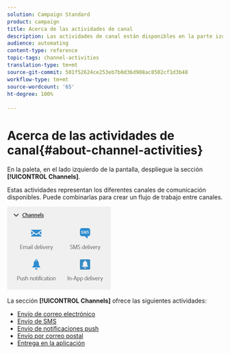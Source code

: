 ```yaml
---
solution: Campaign Standard
product: campaign
title: Acerca de las actividades de canal
description: Las actividades de canal están disponibles en la parte izquierda de la pantalla.
audience: automating
content-type: reference
topic-tags: channel-activities
translation-type: tm+mt
source-git-commit: 501f52624ce253eb7b0d36d908ac8502cf1d3b48
workflow-type: tm+mt
source-wordcount: '65'
ht-degree: 100%

---
```



# Acerca de las actividades de canal{#about-channel-activities}

En la paleta, en el lado izquierdo de la pantalla, despliegue la sección **[!UICONTROL Channels]**.

Estas actividades representan los diferentes canales de comunicación disponibles. Puede combinarlas para crear un flujo de trabajo entre canales.

![](assets/wkf_channels_activities.png)

La sección **[!UICONTROL Channels]** ofrece las siguientes actividades:

* [Envío de correo electrónico](../../automating/using/email-delivery.md)
* [Envío de SMS](../../automating/using/sms-delivery.md)
* [Envío de notificaciones push](../../automating/using/push-notification-delivery.md)
* [Envío por correo postal](../../automating/using/direct-mail-delivery.md)
* [Entrega en la aplicación](../../automating/using/in-app-delivery.md)

